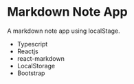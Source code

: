 # Markdown Note App

A markdown note app using localStage.

- Typescript
- Reactjs
- react-markdown
- LocalStorage
- Bootstrap
